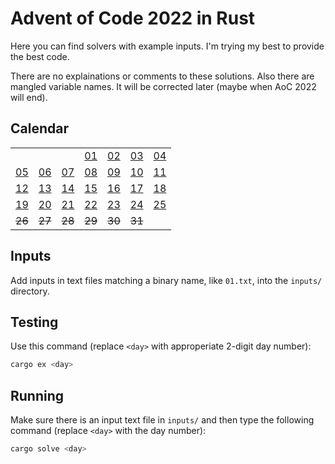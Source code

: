 # Advent of Code 2022 in Rust
Here you can find solvers with example inputs. I'm trying my best to provide the best code.

There are no explainations or comments to these solutions. Also there are mangled variable names. It will be corrected later (maybe when AoC 2022 will end).

## Calendar
|  |  |  |  |  |  |  |
|--|--|--|--|--|--|--|
|  |  |  |[01](src/bin/01.rs)|[02](src/bin/02.rs)|[03](src/bin/03.rs)|[04](src/bin/04.rs)|
|[05](src/bin/05.rs)|[06](src/bin/06.rs)|[07](src/bin/.rs)|[08](src/bin/08.rs)|[09](src/bin/09.rs)|[10](src/bin/10.rs)|[11](src/bin/11.rs)|
|[12](src/bin/12.rs)|[13](src/bin/13.rs)|[14](src/bin/14.rs)|[15](src/bin/15.rs)|[16](src/bin/16.rs)|[17](src/bin/17.rs)|[18](src/bin/18.rs)|
|[19](src/bin/19.rs)|[20](src/bin/20.rs)|[21](src/bin/21.rs)|[22](src/bin/22.rs)|[23](src/bin/23.rs)|[24](src/bin/24.rs)|[25](src/bin/25.rs)|
|~~26~~|~~27~~|~~28~~|~~29~~|~~30~~|~~31~~|  |

## Inputs
Add inputs in text files matching a binary name, like `01.txt`, into the `inputs/` directory.

## Testing
Use this command (replace `<day>` with approperiate 2-digit day number):
```sh
cargo ex <day>
```

## Running
Make sure there is an input text file in `inputs/` and then type the following command (replace `<day>` with the day number):
```sh
cargo solve <day>
```